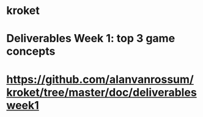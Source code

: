 # kroket
# Deliverables Week 1: top 3 game concepts
# 	https://github.com/alanvanrossum/kroket/tree/master/doc/deliverablesweek1